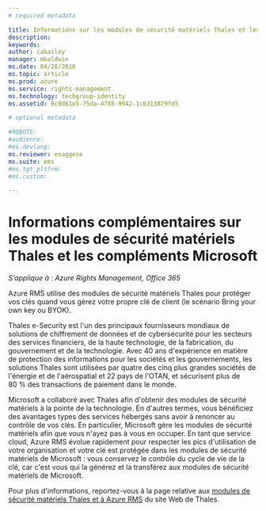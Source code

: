 ```yaml
---
# required metadata

title: Informations sur les modules de sécurité matériels Thales et les compléments Microsoft | Azure RMS
description:
keywords:
author: cabailey
manager: mbaldwin
ms.date: 04/28/2016
ms.topic: article
ms.prod: azure
ms.service: rights-management
ms.technology: techgroup-identity
ms.assetid: 8c9d61e5-75da-4785-9942-1c6313879fd5

# optional metadata

#ROBOTS:
#audience:
#ms.devlang:
ms.reviewer: esaggese
ms.suite: ems
#ms.tgt_pltfrm:
#ms.custom:

---
```


# Informations complémentaires sur les modules de sécurité matériels Thales et les compléments Microsoft

*S’applique à : Azure Rights Management, Office 365*

Azure RMS utilise des modules de sécurité matériels Thales pour protéger vos clés quand vous gérez votre propre clé de client (le scénario Bring your own key ou BYOK).

Thales e-Security est l'un des principaux fournisseurs mondiaux de solutions de chiffrement de données et de cybersécurité pour les secteurs des services financiers, de la haute technologie, de la fabrication, du gouvernement et de la technologie. Avec 40 ans d'expérience en matière de protection des informations pour les sociétés et les gouvernements, les solutions Thales sont utilisées par quatre des cinq plus grandes sociétés de l'énergie et de l'aérospatial et 22 pays de l'OTAN, et sécurisent plus de 80 % des transactions de paiement dans le monde.

Microsoft a collaboré avec Thales afin d'obtenir des modules de sécurité matériels à la pointe de la technologie. En d'autres termes, vous bénéficiez des avantages types des services hébergés sans avoir à renoncer au contrôle de vos clés. En particulier, Microsoft gère les modules de sécurité matériels afin que vous n'ayez pas à vous en occuper. En tant que service cloud, Azure RMS évolue rapidement pour respecter les pics d'utilisation de votre organisation et votre clé est protégée dans les modules de sécurité matériels de Microsoft : vous conservez le contrôle du cycle de vie de la clé, car c'est vous qui la générez et la transférez aux modules de sécurité matériels de Microsoft.

Pour plus d'informations, reportez-vous à la page relative aux [modules de sécurité matériels Thales et à Azure RMS](http://www.thales-esecurity.com/msrms/cloud) du site Web de Thales.



<!--HONumber=Apr16_HO4-->


